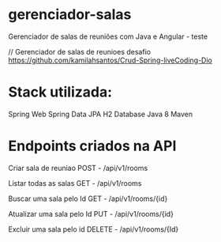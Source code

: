 # gerenciador-salas
Gerenciador de salas de reuniões com Java e Angular - teste

 // Gerenciador de salas de reunioes  desafio
 https://github.com/kamilahsantos/Crud-Spring-liveCoding-Dio
  
# Stack utilizada:
Spring Web
Spring Data JPA
H2 Database
Java 8
Maven


# Endpoints criados na API
Criar sala de reuniao POST - /api/v1/rooms

Listar todas as salas GET - /api/v1/rooms

Buscar uma sala pelo Id GET - /api/v1/rooms/{id}

Atualizar uma sala pelo Id PUT - /api/v1/rooms/{id}

Excluir uma sala pelo id DELETE - /api/v1/rooms/{Id}


